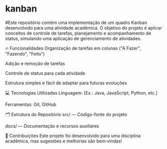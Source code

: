 # kanban

#Este repositório contém uma implementação de um quadro Kanban desenvolvido para uma atividade acadêmica. O objetivo do projeto é aplicar conceitos de controle de tarefas, planejamento e acompanhamento de status, simulando uma aplicação de gerenciamento de atividades.

🔥 Funcionalidades
Organização de tarefas em colunas ("A Fazer", "Fazendo", "Feito")

Adição e remoção de tarefas

Controle de status para cada atividade

Estrutura simples e fácil de adaptar para futuras evoluções

💻 Tecnologias Utilizadas
Linguagem: [Ex.: Java, JavaScript, Python, etc.]

Ferramentas: Git, GitHub

🗂️ Estrutura do Repositório
src/ — Código-fonte do projeto

docs/ — Documentação e recursos auxiliares

👥 Contribuições
Este projeto foi desenvolvido para uma disciplina acadêmica, mas sugestões e melhorias são bem‑vindas!
